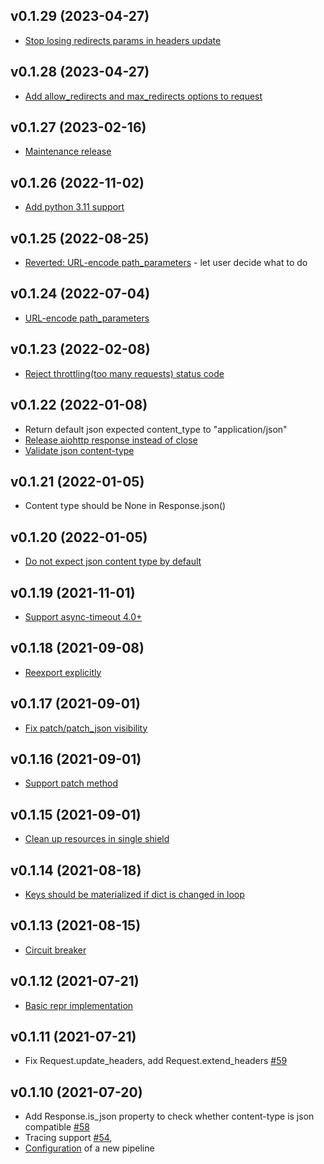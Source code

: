 ## v0.1.29 (2023-04-27)

* [Stop losing redirects params in headers update](https://github.com/anna-money/aio-request/pull/204)


## v0.1.28 (2023-04-27)

* [Add allow_redirects and max_redirects options to request](https://github.com/anna-money/aio-request/pull/195)


## v0.1.27 (2023-02-16)

* [Maintenance release](https://github.com/anna-money/aio-request/compare/v0.1.26...v0.1.27)


## v0.1.26 (2022-11-02)

* [Add python 3.11 support](https://github.com/anna-money/aio-request/pull/159)


## v0.1.25 (2022-08-25)

* [Reverted: URL-encode path_parameters](https://github.com/anna-money/aio-request/pull/155) - let user
  decide what to do


## v0.1.24 (2022-07-04)

* [URL-encode path_parameters](https://github.com/anna-money/aio-request/pull/146)


## v0.1.23 (2022-02-08)

* [Reject throttling(too many requests) status code](https://github.com/anna-money/aio-request/pull/123)


## v0.1.22 (2022-01-08)

* Return default json expected content_type to "application/json"
* [Release aiohttp response instead of close](https://github.com/Pliner/aio-request/pull/108)
* [Validate json content-type](https://github.com/Pliner/aio-request/pull/109)


## v0.1.21 (2022-01-05)

* Content type should be None in Response.json()


## v0.1.20 (2022-01-05)

* [Do not expect json content type by default](https://github.com/Pliner/aio-request/pull/106)


## v0.1.19 (2021-11-01)

* [Support async-timeout 4.0+](https://github.com/Pliner/aio-request/pull/86)


## v0.1.18 (2021-09-08)

* [Reexport explicitly](https://github.com/Pliner/aio-request/pull/74)

## v0.1.17 (2021-09-01)

* [Fix patch/patch_json visibility](https://github.com/Pliner/aio-request/pull/73)

## v0.1.16 (2021-09-01)

* [Support patch method](https://github.com/Pliner/aio-request/pull/72)

## v0.1.15 (2021-09-01)

* [Clean up resources in single shield](https://github.com/Pliner/aio-request/pull/71)

## v0.1.14 (2021-08-18)

* [Keys should be materialized if dict is changed in loop](https://github.com/Pliner/aio-request/pull/66)

## v0.1.13 (2021-08-15)

* [Circuit breaker](https://github.com/Pliner/aio-request/pull/65)

## v0.1.12 (2021-07-21)

* [Basic repr implementation](https://github.com/Pliner/aio-request/commit/adaa4888c3d372fa65f3dd5eb6113ab68f46de24)

## v0.1.11 (2021-07-21)

* Fix Request.update_headers, add Request.extend_headers [#59](https://github.com/Pliner/aio-request/pull/59)

## v0.1.10 (2021-07-20)

* Add Response.is_json property to check whether content-type is json compatible [#58](https://github.com/Pliner/aio-request/pull/58)
* Tracing support [#54](https://github.com/Pliner/aio-request/pull/54), 
* [Configuration](https://github.com/Pliner/aio-request/commit/f0e1904f4d87daf7c242a834168c0f1b25dd86d5) of a new pipeline
